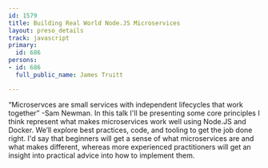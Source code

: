 ```yaml
---
id: 1579
title: Building Real World Node.JS Microservices
layout: preso_details
track: javascript
primary:
  id: 686
persons:
- id: 686
  full_public_name: James Truitt

---
```

“Microservces are small services with independent lifecycles that work together” -Sam Newman. In this talk I'll be presenting some core principles I think represent what makes microservices work well using Node.JS and Docker.  We’ll explore best practices, code, and tooling to get the job done right. I'd say that beginners will get a sense of what microservices are and what makes different, whereas more experienced practitioners will get an insight into practical advice into how to implement them. 